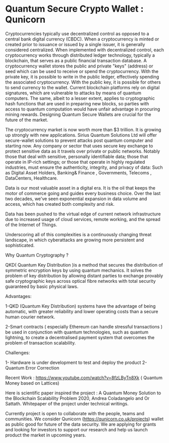 # Quantum Secure Crypto Wallet : Qunicorn
Cryptocurrencies typically use decentralized control as opposed to a central bank digital currency (CBDC). When a cryptocurrency is minted or created prior to issuance or issued by a single issuer, it is generally considered centralized. When implemented with decentralized control, each cryptocurrency works through distributed ledger technology, typically a blockchain, that serves as a public financial transaction database. A cryptocurrency wallet stores the public and private "keys" (address) or seed which can be used to receive or spend the cryptocurrency. With the private key, it is possible to write in the public ledger, effectively spending the associated cryptocurrency. With the public key, it is possible for others to send currency to the wallet. Current blockchain platforms rely on digital signatures, which are vulnerable to attacks by means of quantum computers. The same, albeit to a lesser extent, applies to cryptographic hash functions that are used in preparing new blocks, so parties with access to quantum computation would have unfair advantage in procuring mining rewards. Designing Quantum Secure Wallets are crucial for the future of the market.

The cryptocurrency market is now worth more than $3 trillion. It is growing up strongly with new applications. Sirius Quantum Solutions Ltd will offer secure-wallet solutions to prevent attacks post quantum computer and starting now. Any company or sector that uses secure key exchange to protect sensitive data as it travels over private or public networks. Notably those that deal with sensitive, personally identifiable data; those that operate in IP-rich settings; or those that operate in highly regulated industries, must ensure the authenticity, integrity, and privacy of data: Such as Digital Asset Holders, Banking& Finance , Governments, Telecoms , DataCenters, Healthcare.

Data is our most valuable asset in a digital era. It is the oil that keeps the motor of commerce going and guides every business choice. Over the last two decades, we've seen exponential expansion in data volume and access, which has created both complexity and risk. 

Data has been pushed to the virtual edge of current network infrastructure due to increased usage of cloud services, remote working, and the spread of the Internet of Things.

Underscoring all of this complexities is a continuously changing threat landscape, in which cyberattacks are growing more persistent and sophisticated.

Why Quantum Cryptography ?

QKD( Quantum Key Distribution )is a method that secures the distribution of symmetric encryption keys by using quantum mechanics.
It solves the problem of key distribution by allowing distant parties to exchange provably safe cryptographic keys across optical fibre networks with total security guaranteed by basic physical laws.

Advantages:

1-QKD (Quantum Key Distribution) systems have the advantage of being automatic, with greater reliability and lower operating costs than a secure human courier network.

2-Smart contracts ( especially Ethereum can handle stressful transactions ) be used in conjunction with quantum technologies, such as quantum lightning, to create a decentralised payment system that overcomes the problem of transaction scalability.

Challenges:

1- Hardware is under development to test and deploy the product
2- Quantum Error Correction

Recent Work : https://www.youtube.com/watch?v=8fzLByTn8Xk ( Quantum Money based on Lattices)

Here is scientific paper inspired the project : A Quantum Money Solution to the Blockchain Scalability Problem
2020, Andrea Coladangelo and Or Sattath. Whitepaper of the project under technical writings.

Currently project is open to collaborate with the people, teams and communities. We consider Qunicorn (https://qunicorn.co.uk/projects) wallet 
as public good for future of the data security. We are applying for grants and looking for investors to support our research and help us launch product the market in upcoming years.
